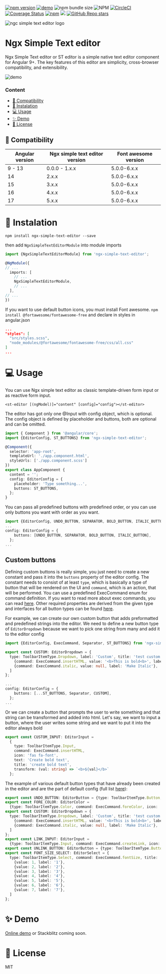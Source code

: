 [![npm version](https://badge.fury.io/js/ngx-simple-text-editor.svg)](https://badge.fury.io/js/ngx-simple-text-editor)
[![demo](https://badgen.net/badge/demo/online/orange)](https://ngx-simple-text-editor.netlify.app/)
![npm bundle size](https://img.shields.io/bundlephobia/min/ngx-simple-text-editor)
![NPM](https://img.shields.io/npm/l/ngx-simple-text-editor)
[![CircleCI](https://circleci.com/gh/Raiper34/ngx-simple-text-editor.svg?style=shield)](https://circleci.com/gh/Raiper34/ngx-simple-text-editor)
[![Coverage Status](https://coveralls.io/repos/github/Raiper34/ngx-simple-text-editor/badge.svg?branch=main)](https://coveralls.io/github/Raiper34/ngx-simple-text-editor?branch=main)
[![npm](https://img.shields.io/npm/dt/ngx-simple-text-editor)](https://badge.fury.io/js/ngx-simple-text-editor)
[![](https://data.jsdelivr.com/v1/package/npm/ngx-simple-text-editor/badge?style=rounded)](https://www.jsdelivr.com/package/npm/ngx-simple-text-editor)
[![GitHub Repo stars](https://img.shields.io/github/stars/raiper34/ngx-simple-text-editor)](https://github.com/Raiper34/ngx-simple-text-editor)


![ngc simple text editor logo](logo.svg)
# Ngx Simple Text editor
Ngx Simple Text editor or ST editor is a simple native text editor component for Angular 9+.
The key features of this editor are simplicity, cross-browser compatibility, and extensibility.

![demo](demo.gif)


### Content
- [🔗 Compatibility](#-compatibility)
- [🚀 Instalation](#-instalation)
- [💻 Usage](#-usage)
- [✨ Demo](#-demo)
- [📖 License](#-license)


## 🔗 Compatibility
| Angular version | Ngx simple text editor version | Font awesome version |
|-----------------|--------------------------------|----------------------|
| 9 - 13          | 0.0.0 - 1.x.x                  | 5.0.0-6.x.x          |
| 14              | 2.x.x                          | 5.0.0-6.x.x          |
| 15              | 3.x.x                          | 5.0.0-6.x.x          |
| 16              | 4.x.x                          | 5.0.0-6.x.x          |
| 17              | 5.x.x                          | 5.0.0-6.x.x          |

# 🚀 Instalation

`npm install ngx-simple-text-editor --save`

then add `NgxSimpleTextEditorModule` into module imports
```typescript
import {NgxSimpleTextEditorModule} from 'ngx-simple-text-editor';

@NgModule({
// ...
  imports: [
    // ...
    NgxSimpleTextEditorModule,
    // ...
  ],
// ...
})
```
If you want to use default button icons, you must install Font awesome. 
`npm install @fortawesome/fontawesome-free` and declare in styles in angular.json
```json
...
"styles": [
  "src/styles.scss",
  "node_modules/@fortawesome/fontawesome-free/css/all.css"
]
...
```

# 💻 Usage
You can use Ngx simple text editor as classic template-driven form input or as reactive form input.
```angular2html
<st-editor [(ngModel)]="content" [config]="config"></st-editor>
```
The editor has got only one @Input with config object, which is optional.
The config object is defined by placeholder and buttons, both are optional and can be omitted.  
```typescript
import { Component } from '@angular/core';
import {EditorConfig, ST_BUTTONS} from 'ngx-simple-text-editor';

@Component({
  selector: 'app-root',
  templateUrl: './app.component.html',
  styleUrls: ['./app.component.scss']
})
export class AppComponent {
  content = '';
  config: EditorConfig = {
    placeholder: 'Type something...',
    buttons: ST_BUTTONS,
  };
}
```
You can pass all predefined buttons with predefined order, or you can use only buttons you want with order as you want.
```typescript
import {EditorConfig, UNDO_BUTTON, SEPARATOR, BOLD_BUTTON, ITALIC_BUTTON} from 'ngx-simple-text-editor';
...
config: EditorConfig = {
    buttons: [UNDO_BUTTON, SEPARATOR, BOLD_BUTTON, ITALIC_BUTTON],
  };
...
```

## Custom buttons
Defining custom buttons is really simple, you just need to create a new constant and pass it into the `buttons` property of the editor config.
The constant needs to consist of at least `type`, which is basically a type of button that will be rendered on the UI and `command`, which is an action, that will be performed.
You can use a predefined ExecCommand enum for command definition.
If you want to read more about exec commands, you can read [here](https://developer.mozilla.org/en-US/docs/Web/API/Document/execCommand).
Other required properties are derived from the given type and interfaces for all button types can be found [here](https://github.com/Raiper34/ngx-simple-text-editor/blob/main/projects/ngx-simple-text-editor/src/lib/models/button.ts).


For example, we can create our own custom button that adds preformatted and predefined strings into the editor.
We need to define a new button type of `EditorDropdown` because we want to pick one string from many and add it to the editor config
```typescript
import {EditorConfig, ExecCommand, Separator, ST_BUTTONS} from 'ngx-simple-text-editor';

export const CUSTOM: EditorDropdown = {
  type: ToolbarItemType.Dropdown, label: 'Custom', title: 'test custom', items: [
    {command: ExecCommand.insertHTML, value: '<b>This is bold<b>', label: 'Custom bold text'},
    {command: ExecCommand.italic, value: null, label: 'Make Italic'},
  ]
};

...
config: EditorConfig = {
    buttons: [...ST_BUTTONS, Separator, CUSTOM],
  };
...
```
Or we can create a button that prompts the user to write something and that string can be transformed and added into html.
Let's say, we want to input a button, where the user writes some string and we want to put it into the editor always bold
```ts
export const CUSTOM_INPUT: EditorInput =
  {
    type: ToolbarItemType.Input,
    command: ExecCommand.insertHTML,
    icon: 'fas fa-font',
    text: 'Create bold text',
    title: 'create bold text',
    transform: (val: string) => `<b>${val}</b>`
  };
```

The example of various default button types that have already been created in the editor and are the part of default config (full list [here](https://github.com/Raiper34/ngx-simple-text-editor/blob/main/projects/ngx-simple-text-editor/src/lib/constants/editor-buttons.ts)):
```ts
export const UNDO_BUTTON: EditorButton = {type: ToolbarItemType.Button, command: ExecCommand.undo, icon: 'fas fa-undo', title: 'undo'};
export const FORE_COLOR: EditorColor =
  {type: ToolbarItemType.Color, command: ExecCommand.foreColor, icon: 'fas fa-palette', title: 'font color'};
export const CUSTOM: EditorDropdown = {
  type: ToolbarItemType.Dropdown, label: 'Custom', title: 'test custom', items: [
    {command: ExecCommand.insertHTML, value: '<b>This is bold<b>', label: 'Custom bold text'},
    {command: ExecCommand.italic, value: null, label: 'Make Italic'},
  ]
};
export const LINK_INPUT: EditorInput =
  {type: ToolbarItemType.Input, command: ExecCommand.createLink, icon: 'fas fa-link', text: 'Create link', title: 'create link', label: 'Create link'};
export const UNLINK_BUTTON: EditorButton = {type: ToolbarItemType.Button, command: ExecCommand.unlink, icon: 'fas fa-unlink', title: 'unlink'};
export const FONT_SIZE_SELECT: EditorSelect = {
  type: ToolbarItemType.Select, command: ExecCommand.fontSize, title: 'font size', items: [
    {value: 1, label: '1'},
    {value: 2, label: '2'},
    {value: 3, label: '3'},
    {value: 4, label: '4'},
    {value: 5, label: '5'},
    {value: 6, label: '6'},
    {value: 7, label: '7'},
  ]
};
```

# ✨ Demo
[Online demo](https://ngx-simple-text-editor.netlify.app/)
or Stackblitz coming soon.

# 📖 License
MIT
